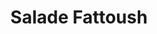 ---
title: "Salade Fattoush"
description: "Salade du jardin mélangée à une vinaigrette libanaise traditionnelle au citron, à l'ail et à l'huile, garnie de pita frit"
price_s: ""
price_l: "10.50"
price_lg: ""
weight: "4"
hidden: true
---